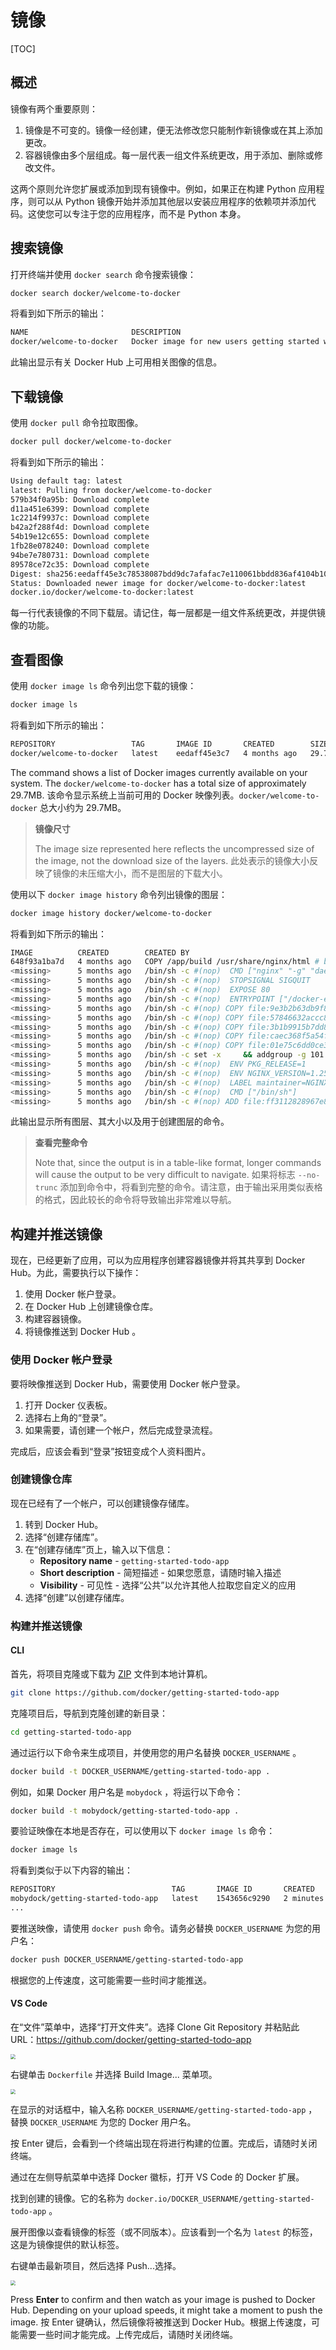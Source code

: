 # 镜像

[TOC]

## 概述

镜像有两个重要原则：

1. 镜像是不可变的。镜像一经创建，便无法修改您只能制作新镜像或在其上添加更改。
2. 容器镜像由多个层组成。每一层代表一组文件系统更改，用于添加、删除或修改文件。

这两个原则允许您扩展或添加到现有镜像中。例如，如果正在构建 Python 应用程序，则可以从 Python 镜像开始并添加其他层以安装应用程序的依赖项并添加代码。这使您可以专注于您的应用程序，而不是 Python 本身。

## 搜索镜像

打开终端并使用 `docker search` 命令搜索镜像：

```bash
docker search docker/welcome-to-docker
```

将看到如下所示的输出：

```bash
NAME                       DESCRIPTION                                     STARS     OFFICIAL
docker/welcome-to-docker   Docker image for new users getting started w…   20
```

此输出显示有关 Docker Hub 上可用相关图像的信息。

## 下载镜像

使用 `docker pull` 命令拉取图像。

```bash
docker pull docker/welcome-to-docker
```

将看到如下所示的输出：

```bash
Using default tag: latest
latest: Pulling from docker/welcome-to-docker
579b34f0a95b: Download complete
d11a451e6399: Download complete
1c2214f9937c: Download complete
b42a2f288f4d: Download complete
54b19e12c655: Download complete
1fb28e078240: Download complete
94be7e780731: Download complete
89578ce72c35: Download complete
Digest: sha256:eedaff45e3c78538087bdd9dc7afafac7e110061bbdd836af4104b10f10ab693
Status: Downloaded newer image for docker/welcome-to-docker:latest
docker.io/docker/welcome-to-docker:latest
```

每一行代表镜像的不同下载层。请记住，每一层都是一组文件系统更改，并提供镜像的功能。

## 查看图像

使用 `docker image ls` 命令列出您下载的镜像：

```bash
docker image ls
```

将看到如下所示的输出：

```bash
REPOSITORY                 TAG       IMAGE ID       CREATED        SIZE
docker/welcome-to-docker   latest    eedaff45e3c7   4 months ago   29.7MB
```

The command shows a list of Docker images currently available on your system. The `docker/welcome-to-docker` has a total size of approximately 29.7MB.
该命令显示系统上当前可用的 Docker 映像列表。`docker/welcome-to-docker` 总大小约为 29.7MB。

> **镜像尺寸**
>
> The image size represented here reflects the uncompressed size of the image, not the download size of the layers.
> 此处表示的镜像大小反映了镜像的未压缩大小，而不是图层的下载大小。

使用以下 `docker image history` 命令列出镜像的图层：

```bash
docker image history docker/welcome-to-docker
```

将看到如下所示的输出：

```bash
IMAGE          CREATED        CREATED BY                                      SIZE      COMMENT
648f93a1ba7d   4 months ago   COPY /app/build /usr/share/nginx/html # buil…   1.6MB     buildkit.dockerfile.v0
<missing>      5 months ago   /bin/sh -c #(nop)  CMD ["nginx" "-g" "daemon…   0B
<missing>      5 months ago   /bin/sh -c #(nop)  STOPSIGNAL SIGQUIT           0B
<missing>      5 months ago   /bin/sh -c #(nop)  EXPOSE 80                    0B
<missing>      5 months ago   /bin/sh -c #(nop)  ENTRYPOINT ["/docker-entr…   0B
<missing>      5 months ago   /bin/sh -c #(nop) COPY file:9e3b2b63db9f8fc7…   4.62kB
<missing>      5 months ago   /bin/sh -c #(nop) COPY file:57846632accc8975…   3.02kB
<missing>      5 months ago   /bin/sh -c #(nop) COPY file:3b1b9915b7dd898a…   298B
<missing>      5 months ago   /bin/sh -c #(nop) COPY file:caec368f5a54f70a…   2.12kB
<missing>      5 months ago   /bin/sh -c #(nop) COPY file:01e75c6dd0ce317d…   1.62kB
<missing>      5 months ago   /bin/sh -c set -x     && addgroup -g 101 -S …   9.7MB
<missing>      5 months ago   /bin/sh -c #(nop)  ENV PKG_RELEASE=1            0B
<missing>      5 months ago   /bin/sh -c #(nop)  ENV NGINX_VERSION=1.25.3     0B
<missing>      5 months ago   /bin/sh -c #(nop)  LABEL maintainer=NGINX Do…   0B
<missing>      5 months ago   /bin/sh -c #(nop)  CMD ["/bin/sh"]              0B
<missing>      5 months ago   /bin/sh -c #(nop) ADD file:ff3112828967e8004…   7.66MB
```

此输出显示所有图层、其大小以及用于创建图层的命令。

> **查看完整命令**
>
> Note that, since  the output is in a table-like format, longer commands will cause the  output to be very difficult to navigate.
> 如果将标志 `--no-trunc` 添加到命令中，将看到完整的命令。请注意，由于输出采用类似表格的格式，因此较长的命令将导致输出非常难以导航。

## 构建并推送镜像

现在，已经更新了应用，可以为应用程序创建容器镜像并将其共享到 Docker Hub。为此，需要执行以下操作：

1. 使用 Docker 帐户登录。
2. 在 Docker Hub 上创建镜像仓库。
3. 构建容器镜像。
4. 将镜像推送到 Docker Hub 。

### 使用 Docker 帐户登录

要将映像推送到 Docker Hub，需要使用 Docker 帐户登录。

1. 打开 Docker 仪表板。
2. 选择右上角的“登录”。
3. 如果需要，请创建一个帐户，然后完成登录流程。

完成后，应该会看到“登录”按钮变成个人资料图片。

### 创建镜像仓库

现在已经有了一个帐户，可以创建镜像存储库。

1. 转到 Docker Hub。
2. 选择“创建存储库”。
3. 在“创建存储库”页上，输入以下信息：
   - **Repository name** - `getting-started-todo-app` 
   - **Short description** - 简短描述 - 如果您愿意，请随时输入描述
   - **Visibility** - 可见性 - 选择“公共”以允许其他人拉取您自定义的应用
4. 选择“创建”以创建存储库。

### 构建并推送镜像

#### CLI

首先，将项目克隆或下载为 [ZIP](https://github.com/docker/getting-started-todo-app/archive/refs/heads/main.zip) 文件到本地计算机。

```bash
git clone https://github.com/docker/getting-started-todo-app
```

克隆项目后，导航到克隆创建的新目录：

```bash
cd getting-started-todo-app
```

通过运行以下命令来生成项目，并使用您的用户名替换 `DOCKER_USERNAME` 。

```bash
docker build -t DOCKER_USERNAME/getting-started-todo-app .
```

例如，如果 Docker 用户名是 `mobydock` ，将运行以下命令：

```bash
docker build -t mobydock/getting-started-todo-app .
```

要验证映像在本地是否存在，可以使用以下 `docker image ls` 命令：

```bash
docker image ls
```

将看到类似于以下内容的输出：

```bash
REPOSITORY                          TAG       IMAGE ID       CREATED          SIZE
mobydock/getting-started-todo-app   latest    1543656c9290   2 minutes ago    1.12GB
...
```

要推送映像，请使用 `docker push` 命令。请务必替换 `DOCKER_USERNAME` 为您的用户名：

```bash
docker push DOCKER_USERNAME/getting-started-todo-app
```

根据您的上传速度，这可能需要一些时间才能推送。

#### VS Code


在“文件”菜单中，选择“打开文件夹”。选择 Clone Git Repository 并粘贴此 URL：https://github.com/docker/getting-started-todo-app

 <img src="../../../Image/c/clone-the-repo.webp" style="zoom:50%;" />

右键单击 `Dockerfile` 并选择 Build Image... 菜单项。

<img src="../../../Image/b/build-vscode-menu-item.webp" style="zoom:50%;" />

在显示的对话框中，输入名称 `DOCKER_USERNAME/getting-started-todo-app` ，替换 `DOCKER_USERNAME` 为您的 Docker 用户名。

按 Enter 键后，会看到一个终端出现在将进行构建的位置。完成后，请随时关闭终端。

通过在左侧导航菜单中选择 Docker 徽标，打开 VS Code 的 Docker 扩展。

找到创建的镜像。它的名称为 `docker.io/DOCKER_USERNAME/getting-started-todo-app` 。

展开图像以查看镜像的标签（或不同版本）。应该看到一个名为 `latest` 的标签，这是为镜像提供的默认标签。

右键单击最新项目，然后选择 Push...选择。

<img src="../../../Image/b/build-vscode-push-image.webp" style="zoom:50%;" />

Press **Enter** to confirm and then watch as your image is pushed to Docker Hub.  Depending on your upload speeds, it might take a moment to push the  image.
按 Enter 键确认，然后镜像将被推送到 Docker Hub。根据上传速度，可能需要一些时间才能完成。上传完成后，请随时关闭终端。
